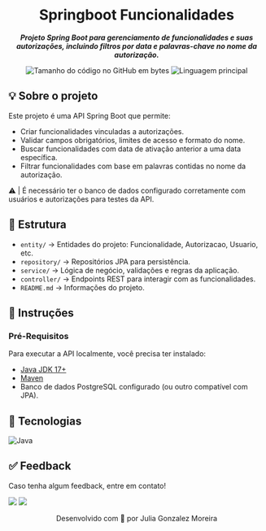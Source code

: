 <h1 align="center"> 
 Springboot Funcionalidades
</h1>

<p align="center">
	<b><i>
Projeto Spring Boot para gerenciamento de funcionalidades e suas autorizações, incluindo filtros por data e palavras-chave no nome da autorização.
  </i></b>
</p>

<p align="center">
	<img alt="Tamanho do código no GitHub em bytes" src="https://img.shields.io/github/languages/code-size/juliagonzalezmoreira/springtopicos20252?color=6272a4" />
	<img alt="Linguagem principal" src="https://img.shields.io/github/languages/top/juliagonzalezmoreira/springtopicos20252?color=6272a4"/>
</p>

## 💡 Sobre o projeto
Este projeto é uma API Spring Boot que permite:
- Criar funcionalidades vinculadas a autorizações.
- Validar campos obrigatórios, limites de acesso e formato do nome.
- Buscar funcionalidades com data de ativação anterior a uma data específica.
- Filtrar funcionalidades com base em palavras contidas no nome da autorização.

⚠️ | É necessário ter o banco de dados configurado corretamente com usuários e autorizações para testes da API.

## 📁 Estrutura
- `entity/` → Entidades do projeto: Funcionalidade, Autorizacao, Usuario, etc.
- `repository/` → Repositórios JPA para persistência.
- `service/` → Lógica de negócio, validações e regras da aplicação.
- `controller/` → Endpoints REST para interagir com as funcionalidades.
- `README.md` → Informações do projeto.

## 📍 Instruções

### Pré-Requisitos
Para executar a API localmente, você precisa ter instalado:
- [Java JDK 17+](https://www.oracle.com/java/technologies/javase-jdk17-downloads.html)
- [Maven](https://maven.apache.org/)
- Banco de dados PostgreSQL configurado (ou outro compatível com JPA).

## 🔧 Tecnologias

 ![Java](https://img.shields.io/badge/java-%23ED8B00.svg?style=for-the-badge&logo=openjdk&logoColor=white)

## ✅ Feedback
Caso tenha algum feedback, entre em contato!

<a href="mailto:juliagonzalezmoreira@gmail.com"><img src="https://img.shields.io/badge/Gmail-D14836?style=for-the-badge&logo=gmail&logoColor=white"></a>
<a href="https://www.linkedin.com/in/julia-gonzalez-moreira/" target="_blank"><img src="https://img.shields.io/badge/-LinkedIn-%230077B5?style=for-the-badge&logo=linkedin&logoColor=white" target="_blank"></a>

<p align="center"> Desenvolvido com 💜 por Julia Gonzalez Moreira </p>
